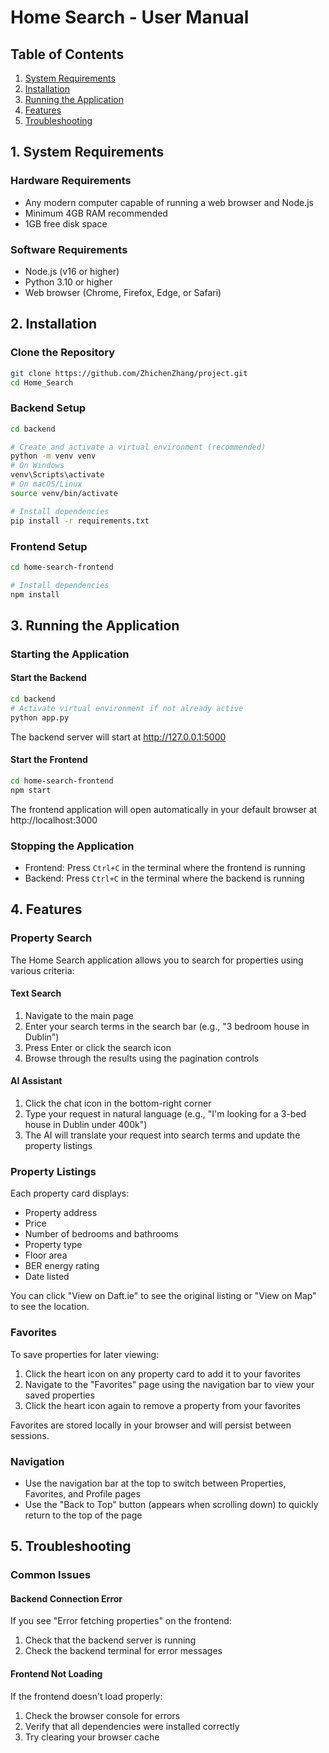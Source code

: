 # Home Search - User Manual

## Table of Contents
1. [System Requirements](#1-system-requirements)
2. [Installation](#2-installation)
3. [Running the Application](#3-running-the-application)
4. [Features](#4-features)
5. [Troubleshooting](#5-troubleshooting)

## 1. System Requirements

### Hardware Requirements
- Any modern computer capable of running a web browser and Node.js
- Minimum 4GB RAM recommended
- 1GB free disk space

### Software Requirements
- Node.js (v16 or higher)
- Python 3.10 or higher
- Web browser (Chrome, Firefox, Edge, or Safari)

## 2. Installation

### Clone the Repository
```bash
git clone https://github.com/ZhichenZhang/project.git
cd Home_Search
```

### Backend Setup
```bash
cd backend

# Create and activate a virtual environment (recommended)
python -m venv venv
# On Windows
venv\Scripts\activate
# On macOS/Linux
source venv/bin/activate

# Install dependencies
pip install -r requirements.txt
```

### Frontend Setup
```bash
cd home-search-frontend

# Install dependencies
npm install
```

## 3. Running the Application

### Starting the Application

#### Start the Backend
```bash
cd backend
# Activate virtual environment if not already active
python app.py
```
The backend server will start at http://127.0.0.1:5000

#### Start the Frontend
```bash
cd home-search-frontend
npm start
```
The frontend application will open automatically in your default browser at http://localhost:3000

### Stopping the Application
- Frontend: Press `Ctrl+C` in the terminal where the frontend is running
- Backend: Press `Ctrl+C` in the terminal where the backend is running

## 4. Features

### Property Search
The Home Search application allows you to search for properties using various criteria:

#### Text Search
1. Navigate to the main page
2. Enter your search terms in the search bar (e.g., "3 bedroom house in Dublin")
3. Press Enter or click the search icon
4. Browse through the results using the pagination controls

#### AI Assistant
1. Click the chat icon in the bottom-right corner
2. Type your request in natural language (e.g., "I'm looking for a 3-bed house in Dublin under 400k")
3. The AI will translate your request into search terms and update the property listings

### Property Listings
Each property card displays:
- Property address
- Price
- Number of bedrooms and bathrooms
- Property type
- Floor area
- BER energy rating
- Date listed

You can click "View on Daft.ie" to see the original listing or "View on Map" to see the location.

### Favorites
To save properties for later viewing:

1. Click the heart icon on any property card to add it to your favorites
2. Navigate to the "Favorites" page using the navigation bar to view your saved properties
3. Click the heart icon again to remove a property from your favorites

Favorites are stored locally in your browser and will persist between sessions.

### Navigation
- Use the navigation bar at the top to switch between Properties, Favorites, and Profile pages
- Use the "Back to Top" button (appears when scrolling down) to quickly return to the top of the page

## 5. Troubleshooting

### Common Issues

#### Backend Connection Error
If you see "Error fetching properties" on the frontend:
1. Check that the backend server is running
2. Check the backend terminal for error messages

#### Frontend Not Loading
If the frontend doesn't load properly:
1. Check the browser console for errors
2. Verify that all dependencies were installed correctly
3. Try clearing your browser cache

